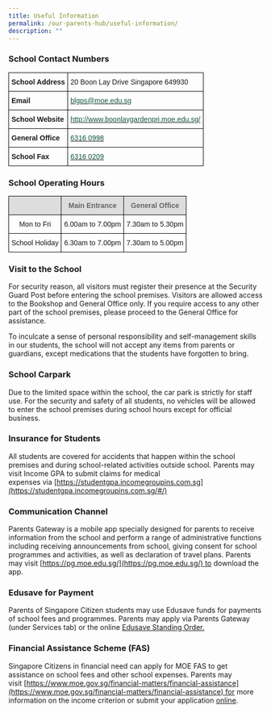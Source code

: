 ```yaml
---
title: Useful Information
permalink: /our-parents-hub/useful-information/
description: ""
---
```

### School Contact Numbers

<style type="text/css">
.tg  {border-collapse:collapse;border-spacing:0;}
.tg td{border-color:black;border-style:solid;border-width:1px;font-family:Arial, sans-serif;font-size:14px;
  overflow:hidden;padding:10px 5px;word-break:normal;}
.tg th{border-color:black;border-style:solid;border-width:1px;font-family:Arial, sans-serif;font-size:14px;
  font-weight:normal;overflow:hidden;padding:10px 5px;word-break:normal;}
.tg .tg-1wig{font-weight:bold;text-align:left;vertical-align:top}
.tg .tg-0lax{text-align:left;vertical-align:top}
.tg .tg-dkks{color:#155A43;text-align:left;vertical-align:top}
</style>
<table class="tg">
<thead>
  <tr>
    <th class="tg-1wig">School Address</th>
    <th class="tg-0lax">20 Boon Lay Drive Singapore 649930<br></th>
  </tr>
</thead>
<tbody>
  <tr>
    <td class="tg-1wig">Email</td>
    <td class="tg-0lax"> <a href="mailto:blgps@moe.edu.sg"><span style="text-decoration:none;color:#155A43">blgps@moe.edu.sg</span></a></td>
  </tr>
  <tr>
    <td class="tg-1wig">School Website</td>
    <td class="tg-dkks"><a href="http://www.boonlaygardenpri.moe.edu.sg/"><span style="text-decoration:none;color:#155A43">http://www.boonlaygardenpri.moe.edu.sg/</span></a></td>
  </tr>
  <tr>
    <td class="tg-1wig">General Office</td>
    <td class="tg-0lax"> <a href="tel:6316 0998"><span style="text-decoration:none;color:#155A43">6316 0998</span></a></td>
  </tr>
  <tr>
    <td class="tg-1wig">School Fax</td>
    <td class="tg-0lax"> <a href="tel:6316 0209"><span style="text-decoration:none;color:#155A43">6316 0209</span></a></td>
  </tr>
</tbody>
</table>

### School Operating Hours

<style type="text/css">
.tg  {border-collapse:collapse;border-spacing:0;}
.tg td{border-color:black;border-style:solid;border-width:1px;font-family:Arial, sans-serif;font-size:14px;
  overflow:hidden;padding:10px 5px;word-break:normal;}
.tg th{border-color:black;border-style:solid;border-width:1px;font-family:Arial, sans-serif;font-size:14px;
  font-weight:normal;overflow:hidden;padding:10px 5px;word-break:normal;}
.tg .tg-a4yv{background-color:#DDD;color:#666;font-weight:bold;text-align:center;vertical-align:top}
.tg .tg-feqv{background-color:#DDD;color:#666;font-weight:bold;text-align:center;vertical-align:middle}
.tg .tg-s0hm{background-color:#dddddd;text-align:center;vertical-align:top}
.tg .tg-nrix{text-align:center;vertical-align:middle}
</style>
<table class="tg">
<thead>
  <tr>
    <th class="tg-a4yv"></th>
    <th class="tg-feqv">Main Entrance</th>
    <th class="tg-s0hm"><span style="font-weight:bold;color:#666">General Office</span></th>
  </tr>
</thead>
<tbody>
  <tr>
    <td class="tg-nrix">Mon to Fri</td>
    <td class="tg-nrix">6.00am to 7.00pm</td>
    <td class="tg-nrix">7.30am to 5.30pm</td>
  </tr>
  <tr>
    <td class="tg-nrix"> School Holiday</td>
    <td class="tg-nrix">6.30am to 7.00pm </td>
    <td class="tg-nrix">7.30am to 5.00pm </td>
  </tr>
</tbody>
</table>

### Visit to the School

For security reason, all visitors must register their presence at the Security Guard Post before entering the school premises. Visitors are allowed access to the Bookshop and General Office only. If you require access to any other part of the school premises, please proceed to the General Office for assistance.  
  
To inculcate a sense of personal responsibility and self-management skills in our students, the school will not accept any items from parents or guardians, except medications that the students have forgotten to bring.

### School Carpark

Due to the limited space within the school, the car park is strictly for staff use. For the security and safety of all students, no vehicles will be allowed to enter the school premises during school hours except for official business.

### Insurance for Students

All students are covered for accidents that happen within the school premises and during school-related activities outside school. Parents may visit Income GPA to submit claims for medical expenses via [https://studentgpa.incomegroupins.com.sg](https://studentgpa.incomegroupins.com.sg/#/)  

### Communication Channel

Parents Gateway is a mobile app specially designed for parents to receive information from the school and perform a range of administrative functions including receiving announcements from school, giving consent for school programmes and activities, as well as declaration of travel plans. Parents may visit [https://pg.moe.edu.sg/](https://pg.moe.edu.sg/) to download the app.

### Edusave for Payment

Parents of Singapore Citizen students may use Edusave funds for payments of school fees and programmes. Parents may apply via Parents Gateway (under Services tab) or the online [Edusave Standing Order.](https://form.gov.sg/5be24a1bb3f842000fdc4e59)

### Financial Assistance Scheme (FAS)

Singapore Citizens in financial need can apply for MOE FAS to get assistance on school fees and other school expenses. Parents may visit [https://www.moe.gov.sg/financial-matters/financial-assistance](https://www.moe.gov.sg/financial-matters/financial-assistance) for more information on the income criterion or submit your application [online](https://form.gov.sg/632432ba67747a0011d4a0cc).